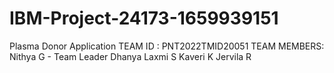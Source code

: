# IBM-Project-24173-1659939151
Plasma Donor Application
TEAM ID : PNT2022TMID20051
TEAM MEMBERS:
Nithya G - Team Leader
Dhanya Laxmi S
Kaveri K
Jervila R 

